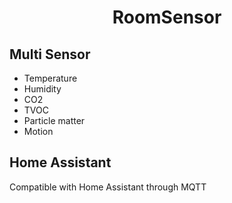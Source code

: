 <div align="center">
   <h1>RoomSensor</h1>
</div>

## Multi Sensor
- Temperature
- Humidity
- CO2
- TVOC
- Particle matter
- Motion

## Home Assistant
Compatible with Home Assistant through MQTT